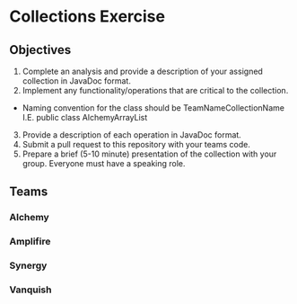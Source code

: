# Collections Exercise

## Objectives
1. Complete an analysis and provide a description of your assigned collection in JavaDoc format.
2. Implement any functionality/operations that are critical to the collection.
  - Naming convention for the class should be TeamNameCollectionName I.E. public class AlchemyArrayList
3. Provide a description of each operation in JavaDoc format.
4. Submit a pull request to this repository with your teams code.
5. Prepare a brief (5-10 minute) presentation of the collection with your group. Everyone must have a speaking role. 

## Teams
### Alchemy
### Amplifire
### Synergy
### Vanquish
